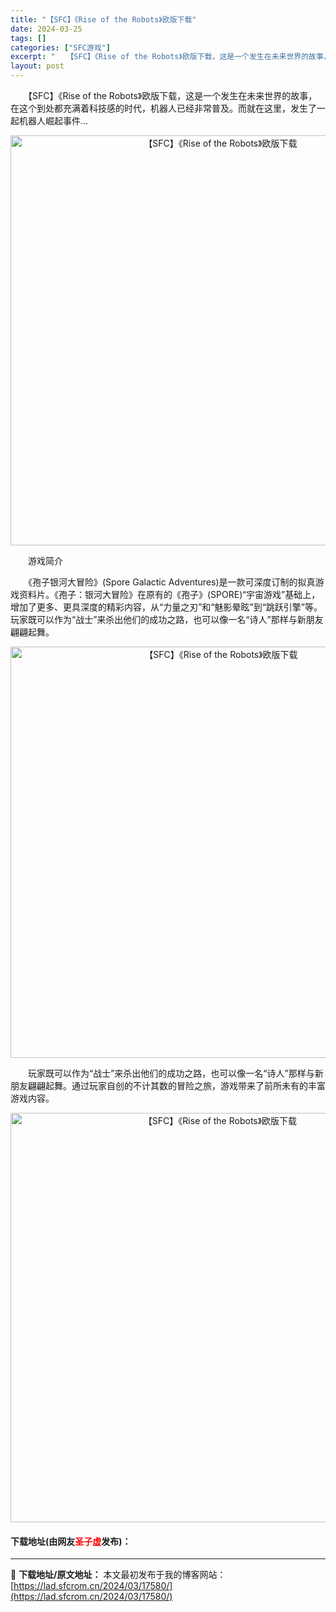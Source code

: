 ```yaml
---
title: "【SFC】《Rise of the Robots》欧版下载"
date: 2024-03-25
tags: []
categories: ["SFC游戏"]
excerpt: "　　【SFC】《Rise of the Robots》欧版下载，这是一个发生在未来世界的故事，在这个到处都充满着科技感的时代，机器人已经非常普及。而就在这里，发生了一起机器人崛起事件... 　　游戏简介 　　《孢子银河大冒险》(Spore Galactic Adventures)是一款可深度订制的拟&hellip;"
layout: post
---
```


 <p>　　【SFC】《Rise of the Robots》欧版下载，这是一个发生在未来世界的故事，在这个到处都充满着科技感的时代，机器人已经非常普及。而就在这里，发生了一起机器人崛起事件...</p> <p align="center"><img align="" border="0" src="https://lad.sfcrom.cn/wp-content/uploads/2024/03/20240325_6600c8d116aa0.png" width="656" alt="【SFC】《Rise of the Robots》欧版下载" /></p> <p>　　游戏简介</p> <p>　　《孢子银河大冒险》(Spore Galactic Adventures)是一款可深度订制的拟真游戏资料片。《孢子：银河大冒险》在原有的《孢子》(SPORE)&ldquo;宇宙游戏&rdquo;基础上，增加了更多、更具深度的精彩内容，从&ldquo;力量之刃&rdquo;和&ldquo;魅影晕眩&rdquo;到&ldquo;跳跃引擎&rdquo;等。玩家既可以作为&ldquo;战士&rdquo;来杀出他们的成功之路，也可以像一名&ldquo;诗人&rdquo;那样与新朋友翩翩起舞。</p> <p align="center"><img align="" border="0" src="https://lad.sfcrom.cn/wp-content/uploads/2024/03/20240325_6600c8d270bb0.png" width="658" alt="【SFC】《Rise of the Robots》欧版下载" /></p> <p>　　玩家既可以作为&ldquo;战士&rdquo;来杀出他们的成功之路，也可以像一名&ldquo;诗人&rdquo;那样与新朋友翩翩起舞。通过玩家自创的不计其数的冒险之旅，游戏带来了前所未有的丰富游戏内容。</p> <p align="center"><img align="" border="0" src="https://lad.sfcrom.cn/wp-content/uploads/2024/03/20240325_6600c8d3a85c5.png" width="655" alt="【SFC】《Rise of the Robots》欧版下载" /></p> <p><h4>下载地址(由网友<font color="red">圣子虚</font>发布)：</h4></p> 

---
📖 **下载地址/原文地址：** 本文最初发布于我的博客网站：[https://lad.sfcrom.cn/2024/03/17580/](https://lad.sfcrom.cn/2024/03/17580/)
